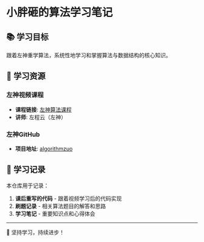 # 小胖砸的算法学习笔记

## 📚 学习目标

跟着左神重学算法，系统性地学习和掌握算法与数据结构的核心知识。

## 🎯 学习资源

### 左神视频课程
- **课程链接**: [左神算法课程](https://space.bilibili.com/8888480/lists/3509640?type=series)
- **讲师**: 左程云（左神）

### 左神GitHub
- **项目地址**: [algorithmzuo](https://github.com/algorithmzuo)

## 📝 学习记录

本仓库用于记录：
1. **课后重写的代码** - 跟着视频学习后的代码实现
2. **刷题记录** - 相关算法题目的解答和思路
3. **学习笔记** - 重要知识点和心得体会

---

💪 坚持学习，持续进步！
